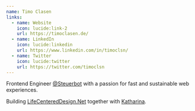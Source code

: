 ```yaml
---
name: Timo Clasen
links:
  - name: Website
    icon: lucide:link-2
    url: https://timoclasen.de/
  - name: LinkedIn
    icon: lucide:linkedin
    url: https://www.linkedin.com/in/timoclsn/
  - name: Twitter
    icon: lucide:twitter
    url: https://twitter.com/timoclsn
---
```


Frontend Engineer [@Steuerbot](https://www.steuerbot.com/) with a passion for fast and sustainable web experiences.

Building [LifeCenteredDesign.Net](https://lifecentereddesign.net) together with [Katharina](https://katharinaclasen.com/).
